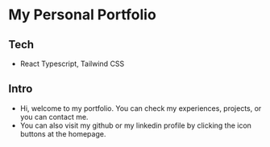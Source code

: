 # My Personal Portfolio

## Tech

- React Typescript, Tailwind CSS

## Intro

- Hi, welcome to my portfolio. You can check my experiences, projects, or you can contact me.
- You can also visit my github or my linkedin profile by clicking the icon buttons at the homepage.
